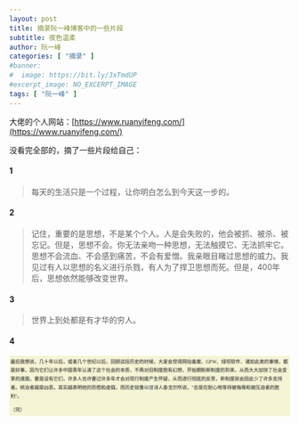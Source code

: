 ```yaml
---
layout: post
title: 摘录阮一峰博客中的一些片段
subtitle: 夜色温柔
author: 阮一峰
categories: [ "摘录" ]
#banner:
#  image: https://bit.ly/3xTmdUP
#excerpt_image: NO_EXCERPT_IMAGE
tags: [ "阮一峰" ]
---
```


大佬的个人网站：[https://www.ruanyifeng.com/](https://www.ruanyifeng.com/)

没看完全部的，摘了一些片段给自己：

#### 1

> 每天的生活只是一个过程，让你明白怎么到今天这一步的。

#### 2

> 记住，重要的是思想，不是某个个人。人是会失败的，他会被抓、被杀、被忘记。但是，思想不会。你无法亲吻一种思想，无法触摸它、无法抓牢它。思想不会流血、不会感到痛苦，不会有爱憎。我亲眼目睹过思想的威力。我见过有人以思想的名义进行杀戮，有人为了捍卫思想而死。但是，400年后，思想依然能够改变世界。

#### 3

> 世界上到处都是有才华的穷人。

#### 4

![ryf-01.png](/assets/images/post/ryf-01.png)
